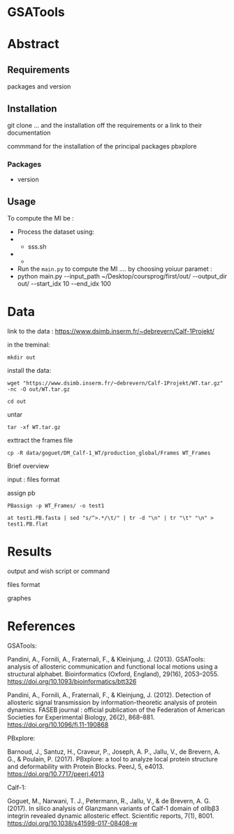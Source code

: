 # GSATools


# Abstract


Requirements
------------

packages and version 


Installation
------------
git clone ... 
and the installation off the requirements or a link to their documentation 

commmand for the installation of the principal packages pbxplore 


### Packages

+ version

## Usage
To compute the MI be     :
* Process the dataset  using:
*   * sss.sh 
*   *
* Run the `main.py` to compute the MI .... by choosing yoiuur paramet :
*   python main.py --input_path ~/Desktop/coursprog/first/out/ --output_dir out/ --start_idx 10 --end_idx 100


# Data 

link to the data : https://www.dsimb.inserm.fr/~debrevern/Calf-1Projekt/

in the treminal:

~~~
mkdir out 
~~~

install the data:

~~~
wget "https://www.dsimb.inserm.fr/~debrevern/Calf-1Projekt/WT.tar.gz" -nc -O out/WT.tar.gz
~~~

~~~
cd out 
~~~

untar 
~~~
tar -xf WT.tar.gz
~~~

exttract the frames file

~~~
cp -R data/goguet/DM_Calf-1_WT/production_global/Frames WT_Frames 
~~~


Brief overview 

input : files format 

assign pb 
~~~
PBassign -p WT_Frames/ -o test1
~~~


~~~
at test1.PB.fasta | sed "s/^>.*/\t/" | tr -d "\n" | tr "\t" "\n" > test1.PB.flat
~~~

# Results 

output and wish script or command 

files format 

graphes 


# References 

GSATools: 

Pandini, A., Fornili, A., Fraternali, F., & Kleinjung, J. (2013). GSATools: analysis of allosteric communication and functional local motions using a structural alphabet. Bioinformatics (Oxford, England), 29(16), 2053–2055. https://doi.org/10.1093/bioinformatics/btt326

Pandini, A., Fornili, A., Fraternali, F., & Kleinjung, J. (2012). Detection of allosteric signal transmission by information-theoretic analysis of protein dynamics. FASEB journal : official publication of the Federation of American Societies for Experimental Biology, 26(2), 868–881. https://doi.org/10.1096/fj.11-190868



PBxplore: 

Barnoud, J., Santuz, H., Craveur, P., Joseph, A. P., Jallu, V., de Brevern, A. G., & Poulain, P. (2017). PBxplore: a tool to analyze local protein structure and deformability with Protein Blocks. PeerJ, 5, e4013. https://doi.org/10.7717/peerj.4013

Calf-1:

Goguet, M., Narwani, T. J., Petermann, R., Jallu, V., & de Brevern, A. G. (2017). In silico analysis of Glanzmann variants of Calf-1 domain of αIIbβ3 integrin revealed dynamic allosteric effect. Scientific reports, 7(1), 8001. https://doi.org/10.1038/s41598-017-08408-w


